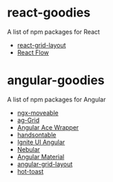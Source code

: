 # react-goodies
A list of npm packages for React 
- [react-grid-layout](https://github.com/react-grid-layout/react-grid-layout)
- [React Flow](https://reactflow.dev/)

# angular-goodies
A list of npm packages for Angular 

- [ngx-moveable](https://github.com/daybrush/moveable/blob/master/packages/ngx-moveable/README.md)
- [ag-Grid](https://www.ag-grid.com/)
- [Angular Ace Wrapper](https://github.com/zefoy/ngx-ace-wrapper)
- [handsontable](https://handsontable.com/)
- [Ignite UI Angular](https://www.infragistics.com/products/ignite-ui-angular)
- [Nebular](https://akveo.github.io/nebular/)
- [Angular Material](https://material.angular.io/)
- [angular-grid-layout](https://github.com/katoid/angular-grid-layout)
- [hot-toast](https://github.com/ngneat/hot-toast)

